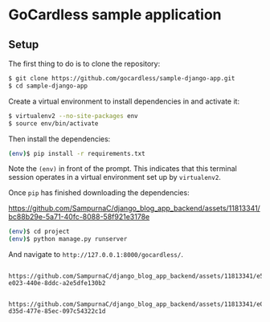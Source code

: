 # GoCardless sample application

## Setup

The first thing to do is to clone the repository:

```sh
$ git clone https://github.com/gocardless/sample-django-app.git
$ cd sample-django-app
```

Create a virtual environment to install dependencies in and activate it:

```sh
$ virtualenv2 --no-site-packages env
$ source env/bin/activate
```

Then install the dependencies:

```sh
(env)$ pip install -r requirements.txt
```
Note the `(env)` in front of the prompt. This indicates that this terminal
session operates in a virtual environment set up by `virtualenv2`.

Once `pip` has finished downloading the dependencies:

https://github.com/SampurnaC/django_blog_app_backend/assets/11813341/bc88b29e-5a71-40fc-8088-58f921e3178e


```sh
(env)$ cd project
(env)$ python manage.py runserver
```
And navigate to `http://127.0.0.1:8000/gocardless/`.
```

https://github.com/SampurnaC/django_blog_app_backend/assets/11813341/e568bf46-e023-440e-8ddc-a2e5dfe130b2


https://github.com/SampurnaC/django_blog_app_backend/assets/11813341/e01688dd-d35d-477e-85ec-097c54322c1d



